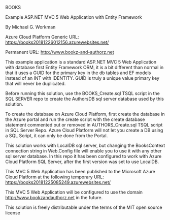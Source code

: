 BOOKS

Example ASP.NET MVC 5 Web Application with Entity Framework

By Michael G. Workman

Azure Cloud Platform Generic URL: https://books20181226012156.azurewebsites.net/

Permanent URL: http://www.bookz-and-authorz.net

This example application is a standard ASP.NET MVC 5 Web Application with database first Entity Framework ORM,
it is a bit different than normal in that it uses a GUID for the primary key in the db tables and EF models instead
of an INT with IDENTITY. GUID is truly a unique value primary key that will never be duplicated.

Before running this solution, use the BOOKS_Create.sql TSQL script in the SQL SERVER repo to create
the AuthorsDB sql server database used by this solution.

To create the database on Azure Cloud Platform, first create the database in the Azure portal and run the create script
with the create database statement commented out or removed in AUTHORS_Create.sql TSQL script in SQL Server Repo.
Azure Cloud Platform will not let you create a DB using a SQL Script, it can only be done from the Portal.

This solution works with LocalDB sql server, but changing the BooksContext connection string in Web.Config
file will enable you to use it with any other sql server database. In this repo it has been configured to work with
Azure Cloud Platform SQL Server, after the first version was set to use LocalDB.

This MVC 5 Web Application has been published to the Microsoft Azure Cloud Platform at the following
temporary URL: https://books20181225085249.azurewebsites.net/

This MVC 5 Web Application will be configured to use the domain http://www.bookzandauthorz.net in the future.

This solution is freely distributable under the terms of the MIT open source license
